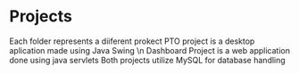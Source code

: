 # Projects
Each folder represents a diiferent prokect
PTO project is a desktop aplication made using Java Swing \n
Dashboard Project is a web application done using java servlets
Both projects utilize MySQL for database handling
